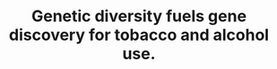 ---
authors: Saunders GRB, Wang X, Chen F, Jang SK, Liu M, Wang C, Gao S, Jiang Y, Khunsriraksakul
  C, Otto JM, Addison C, Akiyama M, Albert CM, Aliev F, Alonso A, Arnett DK, Ashley-Koch
  AE, Ashrani AA, Barnes KC, Barr RG, Bartz TM, Becker DM, Bielak LF, Benjamin EJ,
  Bis JC, Bjornsdottir G, Blangero J, Bleecker ER, Boardman JD, Boerwinkle E, Boomsma
  DI, Boorgula MP, Bowden DW, Brody JA, Cade BE, Chasman DI, Chavan S, Chen YI, Chen
  Z, Cheng I, Cho MH, Choquet H, Cole JW, Cornelis MC, Cucca F, Curran JE, de Andrade
  M, Dick DM, Docherty AR, Duggirala R, Eaton CB, Ehringer MA, Esko T, Faul JD, Fernandes
  Silva L, Fiorillo E, Fornage M, Freedman BI, Gabrielsen ME, Garrett ME, Gharib SA,
  Gieger C, Gillespie N, Glahn DC, Gordon SD, Gu CC, Gu D, Gudbjartsson DF, Guo X,
  Haessler J, Hall ME, Haller T, Harris KM, He J, Herd P, Hewitt JK, Hickie I, Hidalgo
  B, Hokanson JE, Hopfer C, Hottenga J, Hou L, Huang H, Hung YJ, Hunter DJ, Hveem
  K, Hwang SJ, Hwu CM, Iacono W, Irvin MR, Jee YH, Johnson EO, Joo YY, Jorgenson E,
  Justice AE, Kamatani Y, Kaplan RC, Kaprio J, Kardia SLR, Keller MC, Kelly TN, Kooperberg
  C, Korhonen T, Kraft P, Krauter K, Kuusisto J, Laakso M, Lasky-Su J, Lee WJ, Lee
  JJ, Levy D, Li L, Li K, Li Y, Lin K, Lind PA, Liu C, Lloyd-Jones DM, Lutz SM, Ma
  J, Magi R, Manichaikul A, Martin NG, Mathur R, Matoba N, McArdle PF, McGue M, McQueen
  MB, Medland SE, Metspalu A, Meyers DA, Millwood IY, Mitchell BD, Mohlke KL, Moll
  M, Montasser ME, Morrison AC, Mulas A, Nielsen JB, North KE, Oelsner EC, Okada Y,
  Orru V, Palmer ND, Palviainen T, Pandit A, Park SL, Peters U, Peters A, Peyser PA,
  Polderman TJC, Rafaels N, Redline S, Reed RM, Reiner AP, Rice JP, Rich SS, Richmond
  NE, Roan C, Rotter JI, Rueschman MN, Runarsdottir V, Saccone NL, Schwartz DA, Shadyab
  AH, Shi J, Shringarpure SS, Sicinski K, Skogholt AH, Smith JA, Smith NL, Sotoodehnia
  N, Stallings MC, Stefansson H, Stefansson K, Stitzel JA, Sun X, Syed M, Tal-Singer
  R, Taylor AE, Taylor KD, Telen MJ, Thai KK, Tiwari H, Turman C, Tyrfingsson T, Wall
  TL, Walters RG, Weir DR, Weiss ST, White WB, Whitfield JB, Wiggins KL, Willemsen
  G, Willer CJ, Winsvold BS, Xu H, Yanek LR, Yin J, Young KL, Young KA, Yu B, Zhao
  W, Zhou W, Zollner S, Zuccolo L, Batini C, Bergen AW, Bierut LJ, David SP, Gagliano
  Taliun SA, Hancock DB, Jiang B, Munafo MR, Thorgeirsson TE, Liu DJ, Vrieze S
carousel: false
doi: 10.1038/s41586-022-05477-4
featured: false
issue: '7941'
journal: Nature
keywords: '["Tobacco Use", "Sample Size", "Multifactorial Inheritance", "Europe",
  "Risk Factors", "Genetic Variation", "Alcohol Drinking", "Genetic Loci", "Internationality",
  "Genetic Predisposition to Disease", "Transcriptome", "Genome-Wide Association Study",
  "Humans"]'
landmark: false
layout: '@/layouts/Publication.astro'
page: 720-724
pmcid: PMC9771818
pmid: 36477530
r03: R03OD032630
title: Genetic diversity fuels gene discovery for tobacco and alcohol use.
volume: '612'
year: 2022
---
